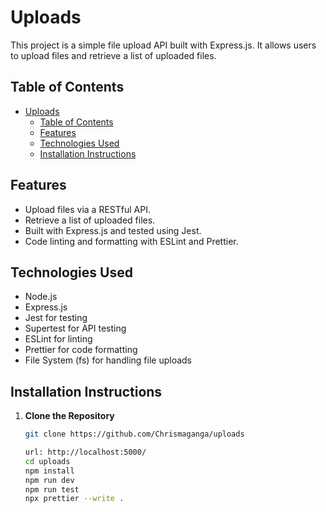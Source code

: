 # Uploads

This project is a simple file upload API built with Express.js. It allows users to upload files and retrieve a list of uploaded files.

## Table of Contents

- [Uploads](#uploads)
  - [Table of Contents](#table-of-contents)
  - [Features](#features)
  - [Technologies Used](#technologies-used)
  - [Installation Instructions](#installation-instructions)

## Features

- Upload files via a RESTful API.
- Retrieve a list of uploaded files.
- Built with Express.js and tested using Jest.
- Code linting and formatting with ESLint and Prettier.

## Technologies Used

- Node.js
- Express.js
- Jest for testing
- Supertest for API testing
- ESLint for linting
- Prettier for code formatting
- File System (fs) for handling file uploads

## Installation Instructions

1. **Clone the Repository**

   ```bash
   git clone https://github.com/Chrismaganga/uploads

   url: http://localhost:5000/
   cd uploads
   npm install
   npm run dev
   npm run test
   npx prettier --write .
   ```
